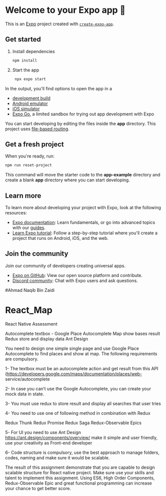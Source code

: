 # Welcome to your Expo app 👋

This is an [Expo](https://expo.dev) project created with [`create-expo-app`](https://www.npmjs.com/package/create-expo-app).

## Get started

1. Install dependencies

   ```bash
   npm install
   ```

2. Start the app

   ```bash
    npx expo start
   ```

In the output, you'll find options to open the app in a

- [development build](https://docs.expo.dev/develop/development-builds/introduction/)
- [Android emulator](https://docs.expo.dev/workflow/android-studio-emulator/)
- [iOS simulator](https://docs.expo.dev/workflow/ios-simulator/)
- [Expo Go](https://expo.dev/go), a limited sandbox for trying out app development with Expo

You can start developing by editing the files inside the **app** directory. This project uses [file-based routing](https://docs.expo.dev/router/introduction).

## Get a fresh project

When you're ready, run:

```bash
npm run reset-project
```

This command will move the starter code to the **app-example** directory and create a blank **app** directory where you can start developing.

## Learn more

To learn more about developing your project with Expo, look at the following resources:

- [Expo documentation](https://docs.expo.dev/): Learn fundamentals, or go into advanced topics with our [guides](https://docs.expo.dev/guides).
- [Learn Expo tutorial](https://docs.expo.dev/tutorial/introduction/): Follow a step-by-step tutorial where you'll create a project that runs on Android, iOS, and the web.

## Join the community

Join our community of developers creating universal apps.

- [Expo on GitHub](https://github.com/expo/expo): View our open source platform and contribute.
- [Discord community](https://chat.expo.dev): Chat with Expo users and ask questions.


#Ahmad Naqib Bin Zaidi

# React_Map
React Native Assessment

Autocomplete textbox - Google Place Autocomplete
Map show bases result
Redux store and display data
Ant Design 

You need to design one simple single page and use Google Place Autocomplete to find places and show at map. The following requirements are compulsory. 

1- The textbox must be an autocomplete action and get result from this API (https://developers.google.com/maps/documentation/places/web- service/autocomplete

2- In case you can’t use the Google Autocomplete, you can create your mock data in state. 

3- You must use redux to store result and display all searches that user tries 

4-  You need to use one of following method in combination with Redux 

Redux Thunk
Redux Promise
Redux Saga
Redux-Observable Epics

5-  For UI you need to use Ant Design https://ant.design/components/overview/ make it simple and user friendly, use your creativity as Front-end developer

6- Code structure is compulsory, use the best approach to manage folders, codes, naming and make sure it would be scalable. 

The result of this assignment demonstrate that you are capable to design scalable structure for React native project. Make sure use your skills and talent to implement this assignment. Using ES6, High Order Components, Redux-Observable Epic and great functional programming can increase your chance to get better score. 